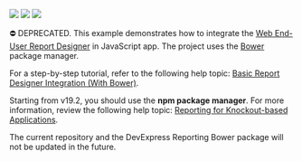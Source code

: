 <!-- default badges list -->
![](https://img.shields.io/endpoint?url=https://codecentral.devexpress.com/api/v1/VersionRange/128596886/19.1.2%2B)
[![](https://img.shields.io/badge/Open_in_DevExpress_Support_Center-FF7200?style=flat-square&logo=DevExpress&logoColor=white)](https://supportcenter.devexpress.com/ticket/details/T561230)
[![](https://img.shields.io/badge/📖_How_to_use_DevExpress_Examples-e9f6fc?style=flat-square)](https://docs.devexpress.com/GeneralInformation/403183)
<!-- default badges end -->
⛔ DEPRECATED. This example demonstrates how to integrate the [Web End-User Report Designer](https://docs.devexpress.com/XtraReports/17103/create-end-user-reporting-applications/web-reporting/asp-net-webforms-reporting/end-user-report-designer?v=19.1) in JavaScript app. The project uses the [Bower](https://bower.io/) package manager.

For a step-by-step tutorial, refer to the following help topic: [Basic Report Designer Integration (With Bower)](https://docs.devexpress.com/XtraReports/119337/create-end-user-reporting-applications/web-reporting/javascript-reporting/report-designer/integration-examples/basic-report-designer-integration-with-bower?v=19.1).

Starting from v19.2, you should use the **npm package manager**. For more information, review the following help topic: [Reporting for Knockout-based Applications](https://docs.devexpress.com/XtraReports/401917/web-reporting/javascript-reporting/knockout).

The current repository and the DevExpress Reporting Bower package will not be updated in the future.
